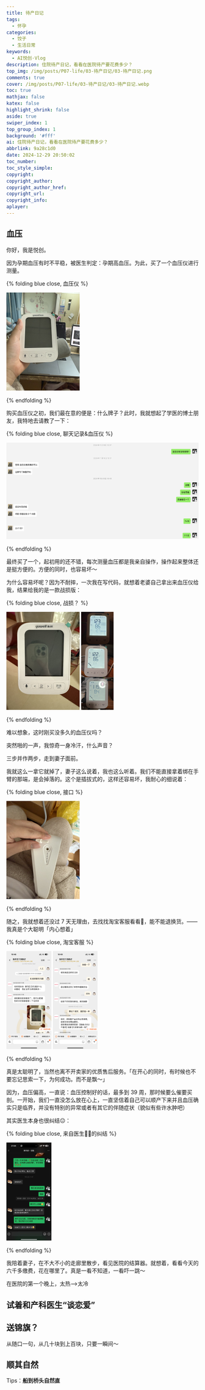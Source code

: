 ```yaml
---
title: 待产日记
tags:
  - 怀孕
categories:
  - 饺子
  - 生活日常
keywords:
  - AI悦创·Vlog
description: 住院待产日记，看看在医院待产要花费多少？
top_img: /img/posts/P07-life/03-待产日记/03-待产日记.png
comments: true
cover: /img/posts/P07-life/03-待产日记/03-待产日记.webp
toc: true
mathjax: false
katex: false
highlight_shrink: false
aside: true
swiper_index: 1
top_group_index: 1
background: '#fff'
ai: 住院待产日记，看看在医院待产要花费多少？
abbrlink: 9a28c1d0
date: 2024-12-29 20:50:02
toc_number:
toc_style_simple:
copyright:
copyright_author:
copyright_author_href:
copyright_url:
copyright_info:
aplayer:
---
```


## 血压

你好，我是悦创。

因为孕期血压有时不平稳，被医生判定：孕期高血压。为此，买了一个血压仪进行测量。

{% folding blue close, 血压仪 %}

<img src="03-待产日记/image.png" alt="鱼跃血压仪" style="zoom:25%">

{% endfolding %}

购买血压仪之初，我们最在意的便是：什么牌子？此时，我就想起了学医的博士朋友，我特地去请教了一下：

{% folding blue close, 聊天记录&血压仪 %}

![聊天记录&血压仪](03-待产日记/image-1.png)

{% endfolding %}

最终买了一个，起初用的还不错，每次测量血压都是我亲自操作，操作起来整体还是挺方便的。方便的同时，也容易坏～

为什么容易坏呢？因为不耐摔，一次我在写代码，就想着老婆自己拿出来血压仪给我，结果给我的是一款战损版：

{% folding blue close, 战损？ %}

<img src="03-待产日记/image-3.png" alt="战损！" style="zoom:25%">

<img src="03-待产日记/image-2.png" alt="实际测量" style="zoom:25%">

{% endfolding %}

难以想象，这时刚买没多久的血压仪吗？

突然啪的一声，我惊奇一身冷汗，什么声音？

三步并作两步，走到妻子面前。

我就这么一拿它就掉了，妻子这么说着，我也这么听着。我们不能直接拿着绑在手臂的那端，是会掉落的。这个是插拔式的，这样还容易坏，我耐心的细说着：

{% folding blue close, 接口 %}

<img src="03-待产日记/image-4.png" alt="接口" style="zoom:25%">

{% endfolding %}

随之，我就想着还没过 7 天无理由，去找找淘宝客服看看👀，能不能退换货。——我真是个大聪明「内心想着」


{% folding blue close, 淘宝客服 %}

<img src="03-待产日记/image-5.png" alt="淘宝客服" style="zoom:25%">


<img src="03-待产日记/image-6.png" alt="淘宝客服" style="zoom:25%">


{% endfolding %}

真是太聪明了，当然也离不开卖家的优质售后服务。「在开心的同时，有时候也不要忘记思索一下，为何成功。而不是飘～」

因为，血压偏高，一直说：血压控制好的话，最多到 39 周，那时候要么催要买剖。一开始，我们一直没怎么放在心上，一直坚信着自己可以顺产下来并且血压确实只是临界，并没有特别的异常或者有其它的伴随症状（貌似有些许水肿吧）

其实医生本身也很纠结😐：

{% folding blue close, 来自医生🧑‍⚕️的纠结 %}

<img src="03-待产日记/image-7.png" alt="来自医生🧑‍⚕️的纠结" style="zoom:25%">

{% endfolding %}


我陪着妻子，在不大不小的走廊里散步，看见医院的结算器。就想着，看看今天的六千多缴费，花在哪里了。真是一看不知道，一看吓一跳～



在医院的第一个晚上，太热——>太冷


## 试着和产科医生“谈恋爱”


## 送锦旗？

从随口一句，从几十块到上百块，只要一瞬间～

## 顺其自然

Tips：**船到桥头自然直**


